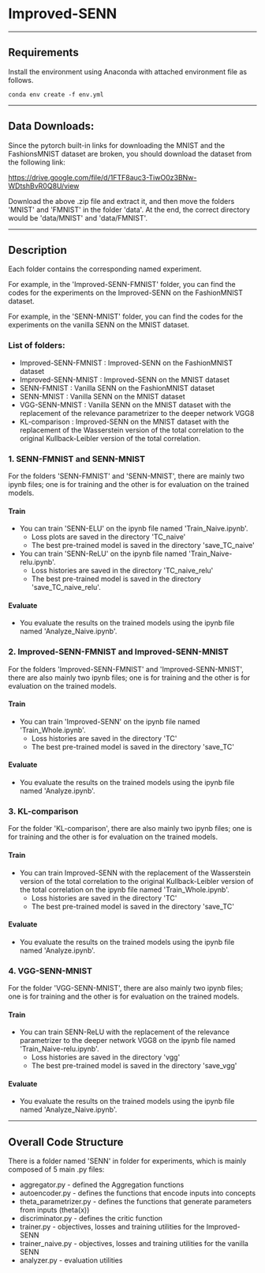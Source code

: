 # Improved-SENN

-----------------------

## Requirements
  Install the environment using Anaconda with attached environment file as follows.
  
    conda env create -f env.yml

-----------------------

## Data Downloads:
  Since the pytorch built-in links for downloading the MNIST and the FashionsMNIST dataset are broken, you should download the dataset from the following link:
  
  https://drive.google.com/file/d/1FTF8auc3-TiwO0z3BNw-WDtshBvR0Q8U/view
  
  Download the above .zip file and extract it, and then move the folders 'MNIST' and 'FMNIST' in the folder 'data'.
  At the end, the correct directory would be 'data/MNIST' and 'data/FMNIST'.

-----------------------
## Description

Each folder contains the corresponding named experiment.

For example, in the 'Improved-SENN-FMNIST' folder, you can find the codes for the experiments on the Improved-SENN on the FashionMNIST dataset.

For example, in the 'SENN-MNIST' folder, you can find the codes for the experiments on the vanilla SENN on the MNIST dataset.

### List of folders:
  * Improved-SENN-FMNIST : Improved-SENN on the FashionMNIST dataset
  * Improved-SENN-MNIST : Improved-SENN on the MNIST dataset
  * SENN-FMNIST : Vanilla SENN on the FashionMNIST dataset
  * SENN-MNIST : Vanilla SENN on the MNIST dataset
  * VGG-SENN-MNIST : Vanilla SENN on the MNIST dataset with the replacement of the relevance parametrizer to the deeper network VGG8
  * KL-comparison : Improved-SENN on the MNIST dataset with the replacement of the Wasserstein version of the total correlation to the original Kullback-Leibler version of the total correlation.


### 1. SENN-FMNIST and SENN-MNIST
 For the folders 'SENN-FMNIST' and 'SENN-MNIST', there are mainly two ipynb files; one is for training and the other is for evaluation on the trained models.

   #### Train
   * You can train 'SENN-ELU' on the ipynb file named 'Train_Naive.ipynb'.
     * Loss plots are saved in the directory 'TC_naive'
     * The best pre-trained model is saved in the directory 'save_TC_naive'
   * You can train 'SENN-ReLU' on the ipynb file named 'Train_Naive-relu.ipynb'.
     * Loss histories are saved in the directory 'TC_naive_relu'
     * The best pre-trained model is saved in the directory 'save_TC_naive_relu'.

   #### Evaluate
   * You evaluate the results on the trained models using the ipynb file named 'Analyze_Naive.ipynb'.

### 2. Improved-SENN-FMNIST and Improved-SENN-MNIST
For the folders 'Improved-SENN-FMNIST' and 'Improved-SENN-MNIST', there are also mainly two ipynb files; one is for training and the other is for evaluation on the trained models.

   #### Train
   * You can train 'Improved-SENN' on the ipynb file named 'Train_Whole.ipynb'.
     * Loss histories are saved in the directory 'TC'
     * The best pre-trained model is saved in the directory 'save_TC'
   
   #### Evaluate
   * You evaluate the results on the trained models using the ipynb file named 'Analyze.ipynb'.

### 3. KL-comparison
For the folder 'KL-comparison', there are also mainly two ipynb files; one is for training and the other is for evaluation on the trained models.

   #### Train
   * You can train Improved-SENN with the replacement of the Wasserstein version of the total correlation to the original Kullback-Leibler version of the total correlation on the ipynb file named 'Train_Whole.ipynb'.
     * Loss histories are saved in the directory 'TC'
     * The best pre-trained model is saved in the directory 'save_TC'
     
   #### Evaluate
   * You evaluate the results on the trained models using the ipynb file named 'Analyze.ipynb'.
   
### 4. VGG-SENN-MNIST
For the folder 'VGG-SENN-MNIST', there are also mainly two ipynb files; one is for training and the other is for evaluation on the trained models.

   #### Train
   * You can train SENN-ReLU with the replacement of the relevance parametrizer to the deeper network VGG8 on the ipynb file named 'Train_Naive-relu.ipynb'.
     * Loss histories are saved in the directory 'vgg'
     * The best pre-trained model is saved in the directory 'save_vgg'
     
   #### Evaluate
   * You evaluate the results on the trained models using the ipynb file named 'Analyze_Naive.ipynb'.
---------

## Overall Code Structure

There is a folder named 'SENN' in folder for experiments, which is mainly composed of 5 main .py files:

  * aggregator.py - defined the Aggregation functions
  * autoencoder.py - defines the functions that encode inputs into concepts
  * theta_parametrizer.py - defines the functions that generate parameters from inputs (theta(x))
  * discriminator.py - defines the critic function
  * trainer.py - objectives, losses and training utilities for the Improved-SENN
  * trainer_naive.py - objectives, losses and training utilities for the vanilla SENN
  * analyzer.py - evaluation utilities
